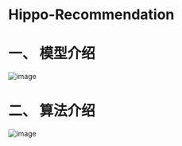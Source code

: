 # Hippo-Recommendation
# 一、	模型介绍
![image](https://user-images.githubusercontent.com/87804087/147457541-bfeda065-7cf7-4f4a-85d6-6e350733d3d2.png)
# 二、    算法介绍
![image](https://user-images.githubusercontent.com/87804087/147457620-443051c7-25df-4801-9d5d-a8fad9a9cf96.png)

